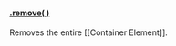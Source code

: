 #### <a name="undefined" href="#wiki-undefined">.remove( )</a>

Removes the entire [[Container Element]].
